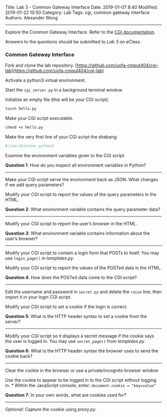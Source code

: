 Title: Lab 3 - Common Gateway Interface
Date: 2019-01-07 8:40
Modified: 2019-01-22 10:50
Category: Lab
Tags: cgi, common gateway interface
Authors: Alexander Wong

----

Explore the Common Gateway Interface. Refer to the [CGI documentation](https://docs.python.org/3/library/cgi.html).

Answers to the questions should be submitted to *Lab 3* on eClass.

### Common Gateway Interface

Fork and clone the lab repository. [https://github.com/uofa-cmput404/cgi-lab](https://github.com/uofa-cmput404/cgi-lab)

Activate a python3 virtual environment.

Start the `cgi_server.py` in a background terminal window.

Initialize an empty file (this will be your CGI script).

```bash
touch hello.py
```

Make your CGI script executable.

```bash
chmod +x hello.py
```

Make the very first line of your CGI script the shebang:

```python
#!/usr/bin/env python3
```

Examine the environment variables given to the CGI script.

**Question 1**: How do you inspect all environment variables in Python?

----

Make your CGI script serve the environment back as JSON. What changes if we add query parameters?

Modify your CGI script to report the values of the query parameters in the HTML.

**Question 2**: What environment variable contains the query parameter data?

----

Modify your CGI script to report the user’s browser in the HTML.

**Question 3**: What environment variable contains information about the user’s browser?

----

Modify your CGI script to contain a login form that POSTs to itself. You may use `login_page()` in *templates.py*.

Modify your CGI script to report the values of the POSTed data in the HTML.

**Question 4**: How does the POSTed data come to the CGI script?

----

Edit the username and password in `secret.py` and delete the `raise` line; then import it in your login CGI script.

Modify your CGI script to set a cookie if the login is correct.

**Question 5**: What is the HTTP header syntax to set a cookie from the server?

----

Modify your CGI script so it displays a secret message if the cookie says the user is logged in. You may use `secret_page()` from *templates.py*.

**Question 6**: What is the HTTP header syntax the browser uses to send the cookie back?

----

Clear the cookie in the browser or use a private/incognito browser window

Use the cookie to appear to be logged in to the CGI script without logging in.
    * Within the JavaScript console, enter: `document.cookie = "key=value"`

**Question 7**: In your own words, what are cookies used for?

----

*Optional:* Capture the cookie using *proxy.py*.

